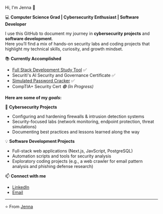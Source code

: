 Hi, I'm Jenna 👋  

💻 **Computer Science Grad | Cybersecurity Enthusiast | Software Developer**  


I use this GitHub to document my journey in **cybersecurity projects** and **software development**.  
Here you’ll find a mix of hands-on security labs and coding projects that highlight my technical skills, curiosity, and growth mindset.  

📚 **Currently Accomplished**  
- [Full Stack Development Study Tool](https://github.com/JennaStowell/SrProj_MemorEase/blob/main/README.md) ✅
- Securiti's AI Security and Governance Certificate ✅
- [Simulated Password Cracker](https://github.com/JennaStowell/password_cracker) ✅
- CompTIA+ Security Cert  *🟢 (In Progress)*

**Here are some of my *goals*:**

🔐 **Cybersecurity Projects**  
- Configuring and hardening firewalls & intrusion detection systems  
- Security-focused labs (network monitoring, endpoint protection, threat simulations)  
- Documenting best practices and lessons learned along the way  

💡 **Software Development Projects**  
- Full-stack web applications (Next.js, JavScript, PostgreSQL)  
- Automation scripts and tools for security analysis  
- Exploratory coding projects (e.g., a web crawler for email pattern analysis and phishing defense research)  

📫 **Connect with me**  
- [LinkedIn](https://www.linkedin.com/in/jenna-m-stowell/)  
- [Email](mailto:jstolimaria@gmail.com)  

---
⭐️ From [Jenna](https://github.com/JennaStowell)
